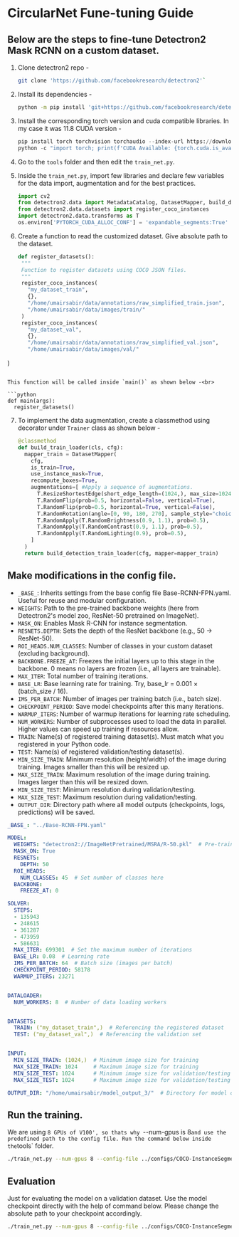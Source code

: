 # CircularNet Fune-tuning Guide

## Below are the steps to fine-tune Detectron2 Mask RCNN on a custom dataset.

1. Clone detectron2 repo -<br>

   ```bash
   git clone 'https://github.com/facebookresearch/detectron2'`
   ```

2. Install its dependencies -<br>

   ```bash
   python -m pip install 'git+https://github.com/facebookresearch/detectron2.git'
   ```

3. Install the corresponding torch version and cuda compatible libraries.
   In my case it was 11.8 CUDA version -<br>

   ```python
   pip install torch torchvision torchaudio --index-url https://download.pytorch.org/whl/cu118
   python -c "import torch; print(f'CUDA Available: {torch.cuda.is_available()}')"
   ```

4. Go to the `tools` folder and then edit the `train_net.py`.

5. Inside the `train_net.py`, import few libraries and declare few variables
   for the data import, augmentation and for the best practices.<br>

   ```python
   import cv2
   from detectron2.data import MetadataCatalog, DatasetMapper, build_detection_train_loader
   from detectron2.data.datasets import register_coco_instances
   import detectron2.data.transforms as T
   os.environ['PYTORCH_CUDA_ALLOC_CONF'] = 'expandable_segments:True'
   ```

6. Create a function to read the customized dataset. Give absolute path to the
   dataset.<br>

   ```python
   def register_datasets():
    """
    Function to register datasets using COCO JSON files.
    """
    register_coco_instances(
      "my_dataset_train",
      {},
      "/home/umairsabir/data/annotations/raw_simplified_train.json",
      "/home/umairsabir/data/images/train/"
    )
    register_coco_instances(
      "my_dataset_val",
      {},
      "/home/umairsabir/data/annotations/raw_simplified_val.json",
      "/home/umairsabir/data/images/val/"
  )
   ```

   This function will be called inside `main()` as shown below -<br>

   ```python
   def main(args):
     register_datasets()
   ```

7. To implement the data augmentation, create a classmethod using decorator
   under `Trainer` class as shown below -<br>

   ```python
   @classmethod
   def build_train_loader(cls, cfg):
     mapper_train = DatasetMapper(
       cfg,
       is_train=True,
       use_instance_mask=True,
       recompute_boxes=True,
       augmentations=[ #Apply a sequence of augmentations.
         T.ResizeShortestEdge(short_edge_length=(1024,), max_size=1024, sample_style='choice'),
         T.RandomFlip(prob=0.5, horizontal=False, vertical=True),
         T.RandomFlip(prob=0.5, horizontal=True, vertical=False),
         T.RandomRotation(angle=[0, 90, 180, 270], sample_style="choice"),
         T.RandomApply(T.RandomBrightness(0.9, 1.1), prob=0.5),
         T.RandomApply(T.RandomContrast(0.9, 1.1), prob=0.5),
         T.RandomApply(T.RandomLighting(0.9), prob=0.5),
       ]
     )
     return build_detection_train_loader(cfg, mapper=mapper_train)
   ```

## Make modifications in the config file.

- `_BASE_`:
Inherits settings from the base config file Base-RCNN-FPN.yaml. Useful for reuse
and modular configuration.
- `WEIGHTS`: Path to the pre-trained backbone weights (here from Detectron2's
model zoo, ResNet-50 pretrained on ImageNet).
- `MASK_ON`: Enables Mask R-CNN for instance segmentation.
- `RESNETS.DEPTH`: Sets the depth of the ResNet backbone (e.g., 50 → ResNet-50).
- `ROI_HEADS.NUM_CLASSES`: Number of classes in your custom dataset (excluding background).
- `BACKBONE.FREEZE_AT`: Freezes the initial layers up to this stage in the backbone. 0 means no layers are frozen (i.e., all layers are trainable).
- `MAX_ITER`: Total number of training iterations.
- `BASE_LR`: Base learning rate for training. Try, base_lr = 0.001 × (batch_size / 16).
- `IMS_PER_BATCH`: Number of images per training batch (i.e., batch size).
- `CHECKPOINT_PERIOD`: Save model checkpoints after this many iterations.
- `WARMUP_ITERS`: Number of warmup iterations for learning rate scheduling.
- `NUM_WORKERS`: Number of subprocesses used to load the data in parallel.
Higher values can speed up training if resources allow.
- `TRAIN`: Name(s) of registered training dataset(s). Must match what you
registered in your Python code.
- `TEST`: Name(s) of registered validation/testing dataset(s).
- `MIN_SIZE_TRAIN`: Minimum resolution (height/width) of the image during
training. Images smaller than this will be resized up.
- `MAX_SIZE_TRAIN`: Maximum resolution of the image during training.
Images larger than this will be resized down.
- `MIN_SIZE_TEST`: Minimum resolution during validation/testing.
- `MAX_SIZE_TEST`: Maximum resolution during validation/testing.
- `OUTPUT_DIR`: Directory path where all model outputs
(checkpoints, logs, predictions) will be saved.

```yaml
_BASE_: "../Base-RCNN-FPN.yaml"

MODEL:
  WEIGHTS: "detectron2://ImageNetPretrained/MSRA/R-50.pkl"  # Pre-trained weights
  MASK_ON: True
  RESNETS:
    DEPTH: 50
  ROI_HEADS:
    NUM_CLASSES: 45  # Set number of classes here
  BACKBONE:
    FREEZE_AT: 0

SOLVER:
  STEPS:
  - 135943
  - 248615
  - 361287
  - 473959
  - 586631
  MAX_ITER: 699301  # Set the maximum number of iterations
  BASE_LR: 0.08  # Learning rate
  IMS_PER_BATCH: 64  # Batch size (images per batch)
  CHECKPOINT_PERIOD: 58178
  WARMUP_ITERS: 23271


DATALOADER:
  NUM_WORKERS: 8  # Number of data loading workers


DATASETS:
  TRAIN: ("my_dataset_train",)  # Referencing the registered dataset
  TEST: ("my_dataset_val",)  # Referencing the validation set


INPUT:
  MIN_SIZE_TRAIN: (1024,)  # Minimum image size for training
  MAX_SIZE_TRAIN: 1024     # Maximum image size for training
  MIN_SIZE_TEST: 1024      # Minimum image size for validation/testing
  MAX_SIZE_TEST: 1024      # Maximum image size for validation/testing

OUTPUT_DIR: "/home/umairsabir/model_output_3/"  # Directory for model output
```

## Run the training.

We are using `8 GPUs of V100', so thats why `--num-gpus is 8` and use the
predefined path to the config file. Run the command below inside the `tools`
folder.

```bash
./train_net.py --num-gpus 8 --config-file ../configs/COCO-InstanceSegmentation/mask_rcnn_R_50_FPN_3x.yaml
```

## Evaluation

Just for evaluating the model on a validation dataset.
Use the model checkpoint directly with the help of command below.
Please change the absolute path to your checkpoint accordingly.

```bash
./train_net.py --num-gpus 8 --config-file ../configs/COCO-InstanceSegmentation/mask_rcnn_R_50_FPN_3x.yaml --eval-only MODEL.WEIGHTS /home/umairsabir/model_output/model_final.pth
```
